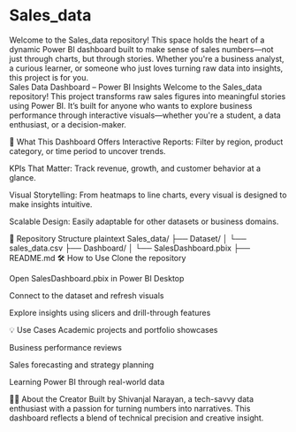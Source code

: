 # Sales_data
Welcome to the Sales_data repository! This space holds the heart of a dynamic Power BI dashboard built to make sense of sales numbers—not just through charts, but through stories. Whether you're a business analyst, a curious learner, or someone who just loves turning raw data into insights, this project is for you.  
Sales Data Dashboard – Power BI Insights
Welcome to the Sales_data repository! This project transforms raw sales figures into meaningful stories using Power BI. It’s built for anyone who wants to explore business performance through interactive visuals—whether you're a student, a data enthusiast, or a decision-maker.

🚀 What This Dashboard Offers
Interactive Reports: Filter by region, product category, or time period to uncover trends.

KPIs That Matter: Track revenue, growth, and customer behavior at a glance.

Visual Storytelling: From heatmaps to line charts, every visual is designed to make insights intuitive.

Scalable Design: Easily adaptable for other datasets or business domains.

📁 Repository Structure
plaintext
Sales_data/
├── Dataset/
│   └── sales_data.csv
├── Dashboard/
│   └── SalesDashboard.pbix
├── README.md
🛠️ How to Use
Clone the repository

Open SalesDashboard.pbix in Power BI Desktop

Connect to the dataset and refresh visuals

Explore insights using slicers and drill-through features

💡 Use Cases
Academic projects and portfolio showcases

Business performance reviews

Sales forecasting and strategy planning

Learning Power BI through real-world data

🙋‍♂️ About the Creator
Built by Shivanjal Narayan, a tech-savvy data enthusiast with a passion for turning numbers into narratives. This dashboard reflects a blend of technical precision and creative insight.
